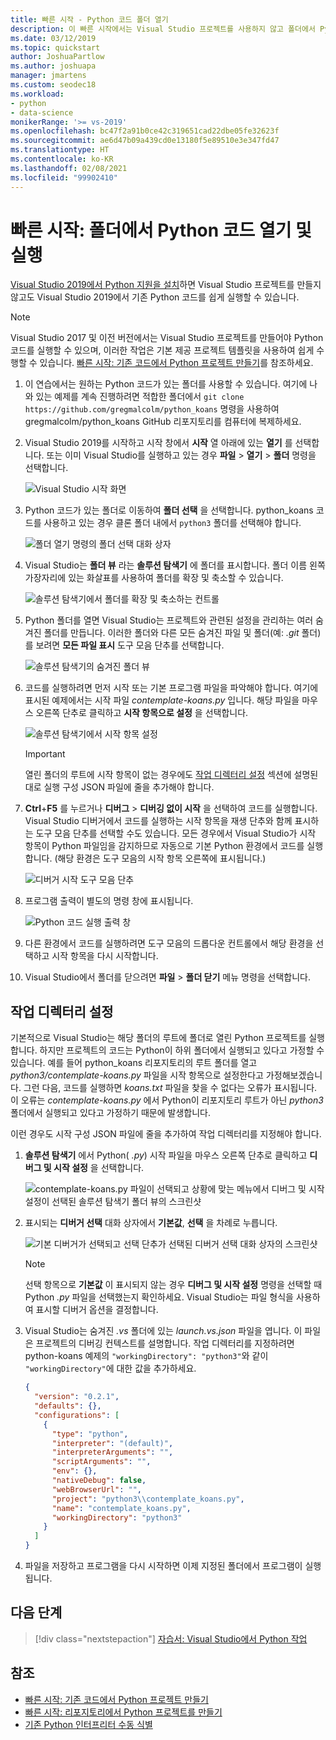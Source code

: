 ```yaml
---
title: 빠른 시작 - Python 코드 폴더 열기
description: 이 빠른 시작에서는 Visual Studio 프로젝트를 사용하지 않고 폴더에서 Python 코드를 열어 실행합니다(Visual Studio 2019만 해당).
ms.date: 03/12/2019
ms.topic: quickstart
author: JoshuaPartlow
ms.author: joshuapa
manager: jmartens
ms.custom: seodec18
ms.workload:
- python
- data-science
monikerRange: '>= vs-2019'
ms.openlocfilehash: bc47f2a91b0ce42c319651cad22dbe05fe32623f
ms.sourcegitcommit: ae6d47b09a439cd0e13180f5e89510e3e347fd47
ms.translationtype: HT
ms.contentlocale: ko-KR
ms.lasthandoff: 02/08/2021
ms.locfileid: "99902410"
---
```

# <a name="quickstart-open-and-run-python-code-in-a-folder"></a>빠른 시작: 폴더에서 Python 코드 열기 및 실행

[Visual Studio 2019에서 Python 지원을 설치](installing-python-support-in-visual-studio.md)하면 Visual Studio 프로젝트를 만들지 않고도 Visual Studio 2019에서 기존 Python 코드를 쉽게 실행할 수 있습니다.

> [!Note]
> Visual Studio 2017 및 이전 버전에서는 Visual Studio 프로젝트를 만들어야 Python 코드를 실행할 수 있으며, 이러한 작업은 기본 제공 프로젝트 템플릿을 사용하여 쉽게 수행할 수 있습니다. [빠른 시작: 기존 코드에서 Python 프로젝트 만들기](quickstart-01-python-in-visual-studio-project-from-existing-code.md)를 참조하세요.

1. 이 연습에서는 원하는 Python 코드가 있는 폴더를 사용할 수 있습니다. 여기에 나와 있는 예제를 계속 진행하려면 적합한 폴더에서 `git clone https://github.com/gregmalcolm/python_koans` 명령을 사용하여 gregmalcolm/python_koans GitHub 리포지토리를 컴퓨터에 복제하세요.

1. Visual Studio 2019를 시작하고 시작 창에서 **시작** 열 아래에 있는 **열기** 를 선택합니다. 또는 이미 Visual Studio를 실행하고 있는 경우 **파일** > **열기** > **폴더** 명령을 선택합니다.

    ![Visual Studio 시작 화면](media/quickstart-open-folder/01-open-local-folder.png)

1. Python 코드가 있는 폴더로 이동하여 **폴더 선택** 을 선택합니다. python_koans 코드를 사용하고 있는 경우 클론 폴더 내에서 `python3` 폴더를 선택해야 합니다.

    ![폴더 열기 명령의 폴더 선택 대화 상자](media/quickstart-open-folder/02-select-folder.png)

1. Visual Studio는 **폴더 뷰** 라는 **솔루션 탐색기** 에 폴더를 표시합니다. 폴더 이름 왼쪽 가장자리에 있는 화살표를 사용하여 폴더를 확장 및 축소할 수 있습니다.

    ![솔루션 탐색기에서 폴더를 확장 및 축소하는 컨트롤](media/quickstart-open-folder/03-expand-collapse-folders.png)

1. Python 폴더를 열면 Visual Studio는 프로젝트와 관련된 설정을 관리하는 여러 숨겨진 폴더를 만듭니다. 이러한 폴더와 다른 모든 숨겨진 파일 및 폴더(예: *.git* 폴더)를 보려면 **모든 파일 표시** 도구 모음 단추를 선택합니다.

    ![솔루션 탐색기의 숨겨진 폴더 뷰](media/quickstart-open-folder/05-view-hidden-folders.png)

1. 코드를 실행하려면 먼저 시작 또는 기본 프로그램 파일을 파악해야 합니다. 여기에 표시된 예제에서는 시작 파일 *contemplate-koans.py* 입니다. 해당 파일을 마우스 오른쪽 단추로 클릭하고 **시작 항목으로 설정** 을 선택합니다.

    ![솔루션 탐색기에서 시작 항목 설정](media/quickstart-open-folder/06-set-as-startup-item-command.png)

    > [!Important]
    > 열린 폴더의 루트에 시작 항목이 없는 경우에도 [작업 디렉터리 설정](#set-a-working-directory) 섹션에 설명된 대로 실행 구성 JSON 파일에 줄을 추가해야 합니다.

1. **Ctrl**+**F5** 를 누르거나 **디버그** > **디버깅 없이 시작** 을 선택하여 코드를 실행합니다. Visual Studio 디버거에서 코드를 실행하는 시작 항목을 재생 단추와 함께 표시하는 도구 모음 단추를 선택할 수도 있습니다. 모든 경우에서 Visual Studio가 시작 항목이 Python 파일임을 감지하므로 자동으로 기본 Python 환경에서 코드를 실행합니다. (해당 환경은 도구 모음의 시작 항목 오른쪽에 표시됩니다.)

    ![디버거 시작 도구 모음 단추](media/quickstart-open-folder/07-start-debug-toolbar.png)

1. 프로그램 출력이 별도의 명령 창에 표시됩니다.

    ![Python 코드 실행 출력 창](media/quickstart-open-folder/08-result-window.png)

1. 다른 환경에서 코드를 실행하려면 도구 모음의 드롭다운 컨트롤에서 해당 환경을 선택하고 시작 항목을 다시 시작합니다.

1. Visual Studio에서 폴더를 닫으려면 **파일** > **폴더 닫기** 메뉴 명령을 선택합니다.

## <a name="set-a-working-directory"></a>작업 디렉터리 설정

기본적으로 Visual Studio는 해당 폴더의 루트에 폴더로 열린 Python 프로젝트를 실행합니다. 하지만 프로젝트의 코드는 Python이 하위 폴더에서 실행되고 있다고 가정할 수 있습니다. 예를 들어 python_koans 리포지토리의 루트 폴더를 열고 *python3/contemplate-koans.py* 파일을 시작 항목으로 설정한다고 가정해보겠습니다. 그런 다음, 코드를 실행하면 *koans.txt* 파일을 찾을 수 없다는 오류가 표시됩니다. 이 오류는 *contemplate-koans.py* 에서 Python이 리포지토리 루트가 아닌 *python3* 폴더에서 실행되고 있다고 가정하기 때문에 발생합니다.

이런 경우도 시작 구성 JSON 파일에 줄을 추가하여 작업 디렉터리를 지정해야 합니다.

1. **솔루션 탐색기** 에서 Python( *.py*) 시작 파일을 마우스 오른쪽 단추로 클릭하고 **디버그 및 시작 설정** 을 선택합니다.

    ![contemplate-koans.py 파일이 선택되고 상황에 맞는 메뉴에서 디버그 및 시작 설정이 선택된 솔루션 탐색기 폴더 뷰의 스크린샷](media/quickstart-open-folder/09-debug-launch-settings-menu-command.png)

1. 표시되는 **디버거 선택** 대화 상자에서 **기본값**, **선택** 을 차례로 누릅니다.

    ![기본 디버거가 선택되고 선택 단추가 선택된 디버거 선택 대화 상자의 스크린샷](media/quickstart-open-folder/10-select-debugger.png)

    > [!Note]
    > 선택 항목으로 **기본값** 이 표시되지 않는 경우 **디버그 및 시작 설정** 명령을 선택할 때 Python *.py* 파일을 선택했는지 확인하세요. Visual Studio는 파일 형식을 사용하여 표시할 디버거 옵션을 결정합니다.

1. Visual Studio는 숨겨진 *.vs* 폴더에 있는 *launch.vs.json* 파일을 엽니다. 이 파일은 프로젝트의 디버깅 컨텍스트를 설명합니다. 작업 디렉터리를 지정하려면 python-koans 예제의 `"workingDirectory": "python3"`와 같이 `"workingDirectory"`에 대한 값을 추가하세요.

    ```json
    {
      "version": "0.2.1",
      "defaults": {},
      "configurations": [
        {
          "type": "python",
          "interpreter": "(default)",
          "interpreterArguments": "",
          "scriptArguments": "",
          "env": {},
          "nativeDebug": false,
          "webBrowserUrl": "",
          "project": "python3\\contemplate_koans.py",
          "name": "contemplate_koans.py",
          "workingDirectory": "python3"
        }
      ]
    }
    ```

1. 파일을 저장하고 프로그램을 다시 시작하면 이제 지정된 폴더에서 프로그램이 실행됩니다.

## <a name="next-steps"></a>다음 단계

> [!div class="nextstepaction"]
> [자습서: Visual Studio에서 Python 작업](tutorial-working-with-python-in-visual-studio-step-01-create-project.md)

## <a name="see-also"></a>참조

- [빠른 시작: 기존 코드에서 Python 프로젝트 만들기](quickstart-01-python-in-visual-studio-project-from-existing-code.md)
- [빠른 시작: 리포지토리에서 Python 프로젝트를 만들기](quickstart-03-python-in-visual-studio-project-from-repository.md)
- [기존 Python 인터프리터 수동 식별](managing-python-environments-in-visual-studio.md#manually-identify-an-existing-environment)
